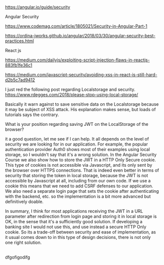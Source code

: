 https://angular.io/guide/security

Angular Security

https://www.codemag.com/article/1805021/Security-in-Angular-Part-1

https://ordina-jworks.github.io/angular/2018/03/30/angular-security-best-practices.html


React js

https://medium.com/dailyjs/exploiting-script-injection-flaws-in-reactjs-883fb1fe36c1

https://medium.com/javascript-security/avoiding-xss-in-react-is-still-hard-d2b5c7ad9412


I just red the following post regarding Localstorage and security.
https://www.rdegges.com/2018/please-stop-using-local-storage/

Basically it warn against to save sensitive data on the Localstorage because 
it may be subject of XSS attack. His explanation makes sense, but loads of tutorials says the contrary.

What is your position regarding saving JWT on the LocalStorage of the browser?

it a good question, let me see if I can help. It all depends on the level of security 
we are looking for in our application. For example, the popular authentication 
provider Auth0 shows most of their examples using local storage, so I wouldn't say that it's a wrong solution.
In the Angular Security Course we also show how to store the JWT in a HTTP Only Secure cookie. 
This type of cookies is not accessible via Javascript, and its only sent by the browser over HTTPS connections.
That is indeed even better in terms of security that storing the token in local storage, 
because the JWT is not accessible by Javascript at all, including from our own code.
If we use a cookie this means that we need to add CSRF defenses to our application.
We also need a separate login page that sets the cookie after authenticating 
with the backend, etc. so the implementation is a bit more advanced but definitively doable.

In summary, I think for most applications receiving the JWT in a URL parameter 
after redirection from login page and storing it in local storage is OK, 
in the sense that it's a sufficiently good solution. If developing a banking site 
I would not use this, and use instead a secure HTTP Only cookie. So its a trade-off 
between security and ease of implementation, as it usual comes down to in this type 
of design decisions, there is not only one right solution. 

<br> dfgofigodifg

